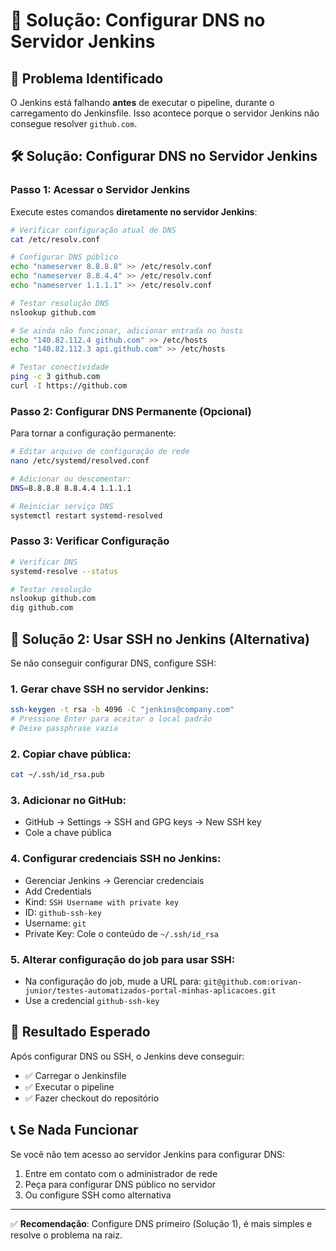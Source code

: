 # 🔧 Solução: Configurar DNS no Servidor Jenkins

## 🚨 Problema Identificado

O Jenkins está falhando **antes** de executar o pipeline, durante o carregamento do Jenkinsfile. Isso acontece porque o servidor Jenkins não consegue resolver `github.com`.

## 🛠️ Solução: Configurar DNS no Servidor Jenkins

### **Passo 1: Acessar o Servidor Jenkins**

Execute estes comandos **diretamente no servidor Jenkins**:

```bash
# Verificar configuração atual de DNS
cat /etc/resolv.conf

# Configurar DNS público
echo "nameserver 8.8.8.8" >> /etc/resolv.conf
echo "nameserver 8.8.4.4" >> /etc/resolv.conf
echo "nameserver 1.1.1.1" >> /etc/resolv.conf

# Testar resolução DNS
nslookup github.com

# Se ainda não funcionar, adicionar entrada no hosts
echo "140.82.112.4 github.com" >> /etc/hosts
echo "140.82.112.3 api.github.com" >> /etc/hosts

# Testar conectividade
ping -c 3 github.com
curl -I https://github.com
```

### **Passo 2: Configurar DNS Permanente (Opcional)**

Para tornar a configuração permanente:

```bash
# Editar arquivo de configuração de rede
nano /etc/systemd/resolved.conf

# Adicionar ou descomentar:
DNS=8.8.8.8 8.8.4.4 1.1.1.1

# Reiniciar serviço DNS
systemctl restart systemd-resolved
```

### **Passo 3: Verificar Configuração**

```bash
# Verificar DNS
systemd-resolve --status

# Testar resolução
nslookup github.com
dig github.com
```

## 🔄 **Solução 2: Usar SSH no Jenkins (Alternativa)**

Se não conseguir configurar DNS, configure SSH:

### **1. Gerar chave SSH no servidor Jenkins:**
```bash
ssh-keygen -t rsa -b 4096 -C "jenkins@company.com"
# Pressione Enter para aceitar o local padrão
# Deixe passphrase vazia
```

### **2. Copiar chave pública:**
```bash
cat ~/.ssh/id_rsa.pub
```

### **3. Adicionar no GitHub:**
- GitHub → Settings → SSH and GPG keys → New SSH key
- Cole a chave pública

### **4. Configurar credenciais SSH no Jenkins:**
- Gerenciar Jenkins → Gerenciar credenciais
- Add Credentials
- Kind: `SSH Username with private key`
- ID: `github-ssh-key`
- Username: `git`
- Private Key: Cole o conteúdo de `~/.ssh/id_rsa`

### **5. Alterar configuração do job para usar SSH:**
- Na configuração do job, mude a URL para: `git@github.com:orivan-junior/testes-automatizados-portal-minhas-aplicacoes.git`
- Use a credencial `github-ssh-key`

## 🎯 **Resultado Esperado**

Após configurar DNS ou SSH, o Jenkins deve conseguir:
- ✅ Carregar o Jenkinsfile
- ✅ Executar o pipeline
- ✅ Fazer checkout do repositório

## 📞 **Se Nada Funcionar**

Se você não tem acesso ao servidor Jenkins para configurar DNS:
1. Entre em contato com o administrador de rede
2. Peça para configurar DNS público no servidor
3. Ou configure SSH como alternativa

---

✅ **Recomendação**: Configure DNS primeiro (Solução 1), é mais simples e resolve o problema na raiz.
